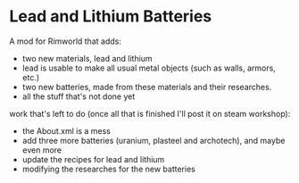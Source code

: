 # Lead and Lithium Batteries
A mod for Rimworld that adds: 
- two new materials, lead and lithium
- lead is usable to make all usual metal objects (such as walls, armors, etc.)
- two new batteries, made from these materials and their researches.
- all the stuff that's not done yet

work that's left to do (once all that is finished I'll post it on steam workshop):
- the About.xml is a mess
- add three more batteries (uranium, plasteel and archotech), and maybe even more
- update the recipes for lead and lithium
- modifying the researches for the new batteries
